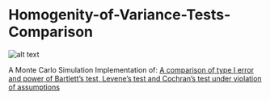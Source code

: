 # Homogenity-of-Variance-Tests-Comparison

![alt text](https://encrypted-tbn0.gstatic.com/images?q=tbn:ANd9GcRm2rvnxH24J1TZSmDEpLeKERsc5BZzLtw6NA&s)


A Monte Carlo Simulation Implementation of: [A comparison of type I error and power of Bartlett’s test, Levene’s test and Cochran’s test under violation of assumptions](https://www.yumpu.com/en/document/view/18537127/a-comparison-of-type-i-error-and-power-of-bartletts-test-levenes-test-)


